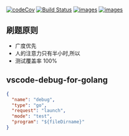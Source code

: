 #

[![codeCov](https://codecov.io/gh/pengliheng/leetcode/branch/master/graph/badge.svg)](https://codecov.io/gh/pengliheng/leetcode)
[![Build Status](https://www.travis-ci.org/pengliheng/leetcode.svg?branch=master)](https://www.travis-ci.org/pengliheng/leetcode)
[![images](https://leetcode-badge.chyroc.cn/?name=pengliheng)](https://leetcode.com/pengliheng)
[![images](https://leetcode-badge.chyroc.cn/?name=pengliheng&leetcode_badge_style=Leetcode%20|%20Ranking-{{.ranking}}-green.svg)](https://leetcode.com/pengliheng)

## 刷题原则

- 广度优先
- 人的注意力只有半小时,所以
- 测试覆盖率 100%

## vscode-debug-for-golang

```json
{
  "name": "debug",
  "type": "go",
  "request": "launch",
  "mode": "test",
  "program": "${fileDirname}"
}
```
